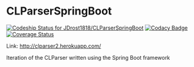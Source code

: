 # CLParserSpringBoot

[![Codeship Status for JDrost1818/CLParserSpringBoot](https://codeship.com/projects/f9822cc0-d4c6-0133-f472-7a93d39d74e7/status?branch=master)](https://codeship.com/projects/142489)
[![Codacy Badge](https://api.codacy.com/project/badge/grade/c382a7ea7546439d9be5e90a23b4ded1)](https://www.codacy.com)
[![Coverage Status](https://coveralls.io/repos/github/JDrost1818/CLParserSpringBoot/badge.svg?branch=master)](https://coveralls.io/github/JDrost1818/CLParserSpringBoot?branch=master)

Link: http://clparser2.herokuapp.com/

Iteration of the CLParser written using the Spring Boot framework
